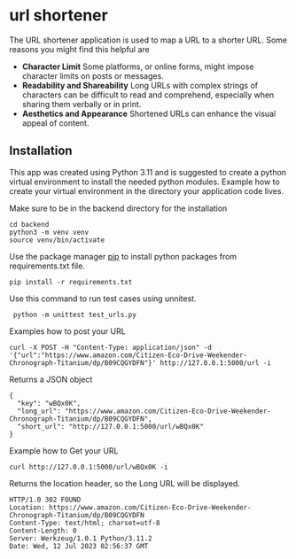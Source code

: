 # url shortener


The URL shortener application is used to map a URL to a shorter URL. Some reasons you might find this helpful are


- **Character Limit** Some platforms, or online forms, might impose character limits on posts or messages. 
- **Readability and Shareability**  Long URLs with complex strings of characters can be difficult to read and comprehend, especially when sharing them verbally or in print. 
- **Aesthetics and Appearance** Shortened URLs can enhance the visual appeal of content.


## Installation

This app was created using Python 3.11 and is suggested to create a python virtual environment to install the needed python modules.
Example how to create your virtual environment in the directory your application code lives. 

Make sure to be in the backend directory for the installation
```
cd backend
python3 -m venv venv
source venv/bin/activate

```

Use the package manager [pip](https://pip.pypa.io/en/stable/) to install python packages from requirements.txt file.

```
pip install -r requirements.txt

```

Use this command to run test cases using unnitest.

```
 python -m unittest test_urls.py

```
Examples how to post your URL
```
curl -X POST -H "Content-Type: application/json" -d '{"url":"https://www.amazon.com/Citizen-Eco-Drive-Weekender-Chronograph-Titanium/dp/B09CQGYDFN"}' http://127.0.0.1:5000/url -i
```

Returns a JSON object
```commandline
{
  "key": "wBQx0K", 
  "long_url": "https://www.amazon.com/Citizen-Eco-Drive-Weekender-Chronograph-Titanium/dp/B09CQGYDFN", 
  "short_url": "http://127.0.0.1:5000/url/wBQx0K"
}
```
Example how to Get your URL
```commandline
curl http://127.0.0.1:5000/url/wBQx0K -i
```
Returns the location header, so the Long URL will be displayed.
```commandline
HTTP/1.0 302 FOUND
Location: https://www.amazon.com/Citizen-Eco-Drive-Weekender-Chronograph-Titanium/dp/B09CQGYDFN
Content-Type: text/html; charset=utf-8
Content-Length: 0
Server: Werkzeug/1.0.1 Python/3.11.2
Date: Wed, 12 Jul 2023 02:56:37 GMT
```




